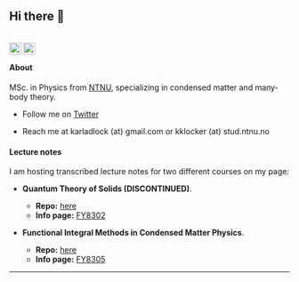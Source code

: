 ## Hi there 👋

<br />
<a href="https://twitter.com/Karlockert">
  <img align="left" alt="Karlockert" width="22px" src="https://cdn.jsdelivr.net/npm/simple-icons@v3/icons/twitter.svg" />
</a>
<a href="https://www.linkedin.com/in/karlockert">
  <img align="left" alt="LinkedIn" width="22px" src="https://cdn.jsdelivr.net/npm/simple-icons@v3/icons/linkedin.svg" />
</a>
<br />

#### About

MSc. in Physics from [NTNU](https://www.ntnu.edu/), specializing in condensed matter and many-body theory.

 * Follow me on [Twitter](https://twitter.com/Karlockert)
 
 * Reach me at karladlock (at) gmail.com or kklocker (at) stud.ntnu.no
 
#### Lecture notes
I am hosting transcribed lecture notes for two different courses on my page:

- **Quantum Theory of Solids (DISCONTINUED)**.
  - **Repo:** [here](https://github.com/kklocker/kvast)
  - **Info page:** [FY8302](https://www.ntnu.edu/studies/courses/FY8302)

- **Functional Integral Methods in Condensed Matter Physics**.
  - **Repo:** [here](https://github.com/kklocker/funksjonalintegralmetoder)
  - **Info page:** [FY8305](https://www.ntnu.edu/studies/courses/FY8305)
---





<!--
**kklocker/kklocker** is a ✨ _special_ ✨ repository because its `README.md` (this file) appears on your GitHub profile.

Here are some ideas to get you started:

- 🔭 I’m currently working on ...
- 🌱 I’m currently learning ...
- 👯 I’m looking to collaborate on ...
v
- 💬 Ask me about ...
- 📫 How to reach me: ...
- 😄 Pronouns: ...
- ⚡ Fun fact: ...
-->

